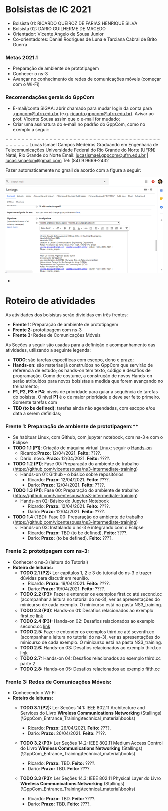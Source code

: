 # Bolsistas de IC 2021
- Bolsista 01: RICARDO QUEIROZ DE FARIAS HENRIQUE SILVA
- Bolsista 02: DARIO GUILHERME DE MACEDO
- Orientador: Vicente Angelo de Sousa Junior
- Co-orientadores: Daniel Rodrigues de Luna e Tarciana Cabral de Brito Guerra 

### Metas 2021.1
- Preparação de ambiente de prototipagem
- Conhecer o ns-3 
- Avançar no conhecimento de redes de comunicações móveis (começar com o Wi-Fi)


### Recomendações gerais do GppCom
- E-mail/conta SIGAA: abrir chamado para mudar login da conta para <seu nome>.gppcom@ufrn.edu.br (e.g. ricardo.gppcom@ufrn.edu.br). Avisar ao prof. Vicente Sousa assim que o e-mail for mudado;
- Criar uma assinatura do e-mail no padrão do GppCom, como no exemplo a seguir:

$---------------------------------------------$
Lucas Ismael Campos Medeiros
Graduando em Engenharia de Telecomunicações
Universidade Federal do Rio Grande do Norte (UFRN)
Natal, Rio Grande do Norte
Email: lucasismael.gppcom@ufrn.edu.br | lucasismaelcm@gmail.com
Tel: (84) 9 9669-2432

Fazer automaticamente no gmail de acordo com a figura a seguir:

![fig_email](e-mail_signature.png)

- 

# Roteiro de atividades

As atividades dos bolsistas serão divididas em três frentes:
- **Frente 1:**  Preparação de ambiente de prototipagem
- **Frente 2:** prototipagem com ns-3
- **Frente 3:** Redes de Comunicações Móveis

As Seções a seguir são usadas para a definição e acompanhamento das atividades, utilizando a seguinte legenda:

- **TODO**: são tarefas específicas com escopo, dono e prazo;
- **Hands-on**: são materias já construídos no GppCom que servirão de referência de estudo; os hands-on tem texto, código e desafios de programação. Como de costume, a construção de novos Hands-on serão atribuídos para novos bolsistas a medida que forem avançando no treinamento;
- **P1, P2, P3 e P4**: níveis de prioridade para guiar a sequência de tarefas do bolsista. O nível **P1** é o de maior prioridade e deve ser feito primeiro. Somente tarefas com 
- **TBD (to be defined)**: tarefas ainda não agendadas, com escopo e/ou data a serem definidas;

### Frente 1: Preparação de ambiente de prototipagem:**
- Se habituar Linux, com Github, com jupyter notebook, com ns-3 e com o Eclipse 
- **TODO 1.1 (P1)**: Criação de máquina virtual Linux: seguir o [Hands-on](https://github.com/vicentesousa/ns3-intermediate-training/blob/master/fase_00/h00_VM_18.04.ipynb)
   - Ricardo:**Prazo:** 12/04/2021. **Feito:** ????.  
   - Dario: novo. **Prazo:** 12/04/2021. **Feito:** ????.  
- **TODO 1.2 (P1)**: Fase 00: Preparação do ambiente de trabalho (https://github.com/vicentesousa/ns3-intermediate-training)
   - Hands-on 01: Github - o básico sobre repositórios
      - Ricardo: **Prazo:** 12/04/2021. **Feito:** ????.  
      - Dario: **Prazo:** 12/04/2021. **Feito:** ????.  
- **TODO 1.3 (P1)**: Fase 00: Preparação do ambiente de trabalho (https://github.com/vicentesousa/ns3-intermediate-training)
   - Hands-on 02: Básico do Jupyter Notebook
      - Ricardo: **Prazo:** 12/04/2021. **Feito:** ????.  
      - Dario: **Prazo:** 12/04/2021. **Feito:** ????.  
- **TODO 1.4** (TBD): Fase 00: Preparação do ambiente de trabalho (https://github.com/vicentesousa/ns3-intermediate-training)
   - Hands-on 03: Instalando o ns-3 e integrando com o Eclipse
      - Ricardo: **Prazo:** TBD (to be defined). **Feito:** ????.  
      - Dario: **Prazo:** (to be defined). **Feito:** ????.  
  
### Frente 2: prototipagem com ns-3:
- Conhecer o ns-3 (leitura do Tutorial)
- **Roteiro de leituras:**
   - **TODO 2.1 (P2):** Ler capítulos 1, 2 e 3 do tutorial do ns-3 e trazer dúvidas para discutir em reunião.
      - Ricardo: **Prazo:** 19/04/2021. **Feito:** ????.  
      - Dario: **Prazo:** 19/04/2021. **Feito:** ????.  
   - **TODO 2.2 (P3):** Fazer e entender os exemplos first.cc até second.cc (acompanhar a leitura no tutorial do ns-3), ver as apresentações do minicurso de cada exemplo. O minicurso está na pasta NS3_training.
   - **TODO 2.3 (P3):** Hands-on 01: Desafios relacionados ao exemplo first.cc [link](https://github.com/vicentesousa/ns3-intermediate-training)
   - **TODO 2.4 (P3):** Hands-on 02: Desafios relacionados ao exemplo second.cc [link](https://github.com/vicentesousa/ns3-intermediate-training)
   - **TODO 2.5:** Fazer e entender os exemplos third.cc até seventh.cc (acompanhar a leitura no tutorial do ns-3), ver as apresentações do minicurso de cada exemplo. O minicurso está na pasta NS3_training.
   - **TODO 2.6:** Hands-on 03: Desafios relacionados ao exemplo third.cc [link](https://github.com/vicentesousa/ns3-intermediate-training)
   -  **TODO 2.7:** Hands-on 04: Desafios relacionados ao exemplo third.cc parte 2
   -  **TODO 2.8:** Hands-on 05: Desafios relacionados ao exemplo fifth.cc
   
### Frente 3: Redes de Comunicações Móveis:
- Conhecendo o Wi-Fi
- **Roteiro de leituras:**
   - **TODO 3.1 (P2):** Ler Seções 14.1: IEEE 802.11 Architecture and Services do Livro **Wireless Communications Networking** (Stallings) (<GDrive>\GppCom_Entrance_Training\technical_material\books)
      - Ricardo: **Prazo:** 26/04/2021. **Feito:** ????.  
      - Dario: **Prazo:** 26/04/2021. **Feito:** ????.

   - **TODO 3.2 (P3):** Ler Seções 14.2: IEEE 802.11 Medium Access Control do Livro **Wireless Communications Networking** (Stallings) (<GDrive>\GppCom_Entrance_Training\technical_material\books)
      - Ricardo: **Prazo:** TBD. **Feito:** ????.  
      - Dario: **Prazo:** TBD. **Feito:** ????.
 
   - **TODO 3.3 (P3):** Ler Seções 14.3: IEEE 802.11 Physical Layer do Livro **Wireless Communications Networking** (Stallings) (<GDrive>\GppCom_Entrance_Training\technical_material\books)
      - Ricardo: **Prazo:** TBD. **Feito:** ????.  
      - Dario: **Prazo:** TBD. **Feito:** ????.
